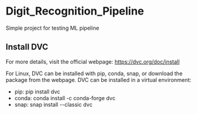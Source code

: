 # Digit_Recognition_Pipeline
Simple project for testing ML pipeline

## Install DVC

For more details, visit the official webpage: https://dvc.org/doc/install

For Linux, DVC can be installed with pip, conda, snap, or download the package from the webpage. DVC can be installed in a virtual environment:
* pip: pip install dvc
* conda: conda install -c conda-forge dvc
* snap: snap install --classic dvc


